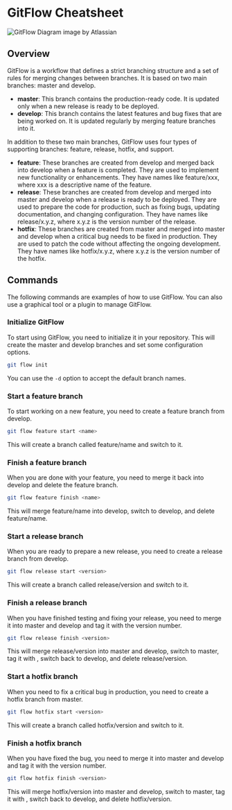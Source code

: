 # GitFlow Cheatsheet

![GitFlow Diagram](https://github.com/kasuken/git-flow-cheatsheet/assets/2757486/1619a970-a259-45bd-82a1-3d3c6626a393)
image by Atlassian

## Overview

GitFlow is a workflow that defines a strict branching structure and a set of rules for merging changes between branches. It is based on two main branches: master and develop.

- **master**: This branch contains the production-ready code. It is updated only when a new release is ready to be deployed.
- **develop**: This branch contains the latest features and bug fixes that are being worked on. It is updated regularly by merging feature branches into it.

In addition to these two main branches, GitFlow uses four types of supporting branches: feature, release, hotfix, and support.

- **feature**: These branches are created from develop and merged back into develop when a feature is completed. They are used to implement new functionality or enhancements. They have names like feature/xxx, where xxx is a descriptive name of the feature.
- **release**: These branches are created from develop and merged into master and develop when a release is ready to be deployed. They are used to prepare the code for production, such as fixing bugs, updating documentation, and changing configuration. They have names like release/x.y.z, where x.y.z is the version number of the release.
- **hotfix**: These branches are created from master and merged into master and develop when a critical bug needs to be fixed in production. They are used to patch the code without affecting the ongoing development. They have names like hotfix/x.y.z, where x.y.z is the version number of the hotfix.

## Commands

The following commands are examples of how to use GitFlow. You can also use a graphical tool or a plugin to manage GitFlow.

### Initialize GitFlow

To start using GitFlow, you need to initialize it in your repository. This will create the master and develop branches and set some configuration options.

```bash
git flow init
```

You can use the `-d` option to accept the default branch names.

### Start a feature branch

To start working on a new feature, you need to create a feature branch from develop.

```bash
git flow feature start <name>
```

This will create a branch called feature/name and switch to it.

### Finish a feature branch

When you are done with your feature, you need to merge it back into develop and delete the feature branch.

```bash
git flow feature finish <name>
```

This will merge feature/name into develop, switch to develop, and delete feature/name.

### Start a release branch

When you are ready to prepare a new release, you need to create a release branch from develop.

```bash
git flow release start <version>
```

This will create a branch called release/version and switch to it.

### Finish a release branch

When you have finished testing and fixing your release, you need to merge it into master and develop and tag it with the version number.

```bash
git flow release finish <version>
```

This will merge release/version into master and develop, switch to master, tag it with <version>, switch back to develop, and delete release/version.

### Start a hotfix branch

When you need to fix a critical bug in production, you need to create a hotfix branch from master.

```bash
git flow hotfix start <version>
```

This will create a branch called hotfix/version and switch to it.

### Finish a hotfix branch

When you have fixed the bug, you need to merge it into master and develop and tag it with the version number.

```bash
git flow hotfix finish <version>
```

This will merge hotfix/version into master and develop, switch to master, tag it with <version>, switch back to develop, and delete hotfix/version.
